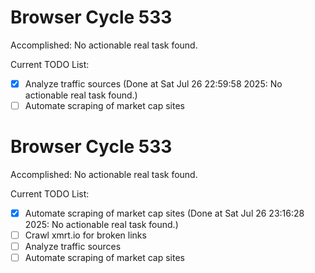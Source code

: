 # Browser Cycle 533

Accomplished: No actionable real task found.

Current TODO List:

- [x] Analyze traffic sources  (Done at Sat Jul 26 22:59:58 2025: No actionable real task found.)
- [ ] Automate scraping of market cap sites

# Browser Cycle 533

Accomplished: No actionable real task found.

Current TODO List:

- [x] Automate scraping of market cap sites  (Done at Sat Jul 26 23:16:28 2025: No actionable real task found.)
- [ ] Crawl xmrt.io for broken links
- [ ] Analyze traffic sources
- [ ] Automate scraping of market cap sites